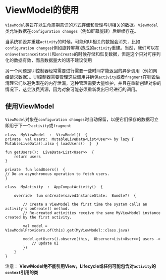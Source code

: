 # ViewModel的使用

`ViewModel`类旨在以生命周期意识的方式存储和管理与UI相关的数据。`ViewModel`类允许数据在`configuration changes`（例如屏幕旋转）后继续存在。

当系统销毁并重建`activity`的时候，可能和UI相关的数据会消失，比如`configuration changes`(例如旋转屏幕)造成的`activity`重建。当然，我们可以在`onSaveInstanceState()`和`onCreate`的时候存储和恢复数据，但是这个只对可序列化的数据有效，而且数据量大的话不建议使用

另一个问题是UI控制器经常需要进行需要一些时间才能返回的异步调用（例如网络请求数据）。UI控制器需要管理这些调用并确保`activity`或者`fragment`在销毁后清理它们以避免潜在的内存泄漏。这种管理需要大量维护，并且在重新创建对象的情况下，这会浪费资源，因为对象可能必须重新发出已经进行的调用。


## 使用ViewModel
`ViewModel`对象在`configuration changes`时自动保留，以便它们保存的数据可立即用于下一个`activity`或`fragment`

```
class  MyViewModel  :  ViewModel()  {  
private  val users:  MutableLiveData<List<User>> by lazy {  MutableLiveData().also { loadUsers()  }  }  

fun getUsers():  LiveData<List<User>>  {  
	return users 
}  

private  fun loadUsers()  {  
// Do an asynchronous operation to fetch users.  
}
```
```
class  MyActivity  :  AppCompatActivity()  {  

	override  fun onCreate(savedInstanceState:  Bundle?)  {  

		// Create a ViewModel the first time the system calls an activity's onCreate() method. 
		// Re-created activities receive the same MyViewModel instance created by the first activity.  

		val model =  ViewModelProviders.of(this).get(MyViewModel::class.java) 

		model.getUsers().observe(this,  Observer<List<User>>{ users ->  
			// update UI 
		})  
	}  
}
```

注意： **ViewModel绝不能引用View，Lifecycle或任何可能包含对`activity`的`context`引用的类**
<!--stackedit_data:
eyJoaXN0b3J5IjpbOTY1MDQxOTMzLDY0NzUzODg1NF19
-->